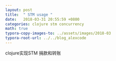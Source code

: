 ```yaml
---
layout: post
title:  " STM usage "
date:   2018-03-31 20:55:59 +0800
categories: clojure stm concurrency
math: true
typora-copy-images-to: ../assets/images/2018-03
typora-root-url: ../../blog_alexcode
---
```

clojure实现STM 捐款和转账

 <script src="https://gist.github.com/alexwanng/7fbac99fcabb8a64fc71fb0020e24e4a.js"></script>






